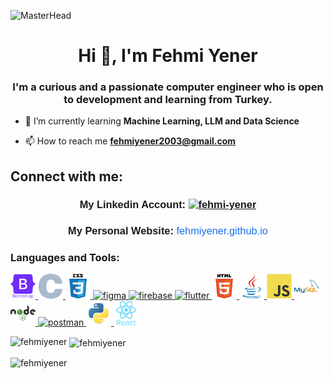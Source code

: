 ![MasterHead](https://images.pexels.com/photos/16129703/pexels-photo-16129703.jpeg)
<h1 align="center">Hi 👋, I'm Fehmi Yener</h1>
<h3 align="center">I'm a curious and a passionate computer engineer who is open to development and learning from Turkey.</h3>

- 🌱 I’m currently learning **Machine Learning, LLM and Data Science**

- 📫 How to reach me **fehmiyener2003@gmail.com**

<h2 align="left">Connect with me:</h2>
<h3 style="text-align: center; font-family: Arial, sans-serif; ">
My Linkedin Account:
<a href="https://linkedin.com/in/fehmi-yener" target="_blank"><img align="middler" src="https://raw.githubusercontent.com/rahuldkjain/github-profile-readme-generator/master/src/images/icons/Social/linked-in-alt.svg" alt="fehmi-yener" height="20" width="30" /></a>
</h3>
<h3 style="text-align: center; font-family: Arial, sans-serif; ">
  My Personal Website: 
  <a href="https://fehmiyener.github.io/" target="_blank" style="color: #1a73e8; text-decoration: none; font-weight: 60;">
    fehmiyener.github.io
  </a>
</h3>


<h3 align="left">Languages and Tools:</h3>
<p align="left"> <a href="https://getbootstrap.com" target="_blank" rel="noreferrer"> <img src="https://raw.githubusercontent.com/devicons/devicon/master/icons/bootstrap/bootstrap-plain-wordmark.svg" alt="bootstrap" width="40" height="40"/> </a> <a href="https://www.cprogramming.com/" target="_blank" rel="noreferrer"> <img src="https://raw.githubusercontent.com/devicons/devicon/master/icons/c/c-original.svg" alt="c" width="40" height="40"/> </a> <a href="https://www.w3schools.com/css/" target="_blank" rel="noreferrer"> <img src="https://raw.githubusercontent.com/devicons/devicon/master/icons/css3/css3-original-wordmark.svg" alt="css3" width="40" height="40"/> </a> <a href="https://www.figma.com/" target="_blank" rel="noreferrer"> <img src="https://www.vectorlogo.zone/logos/figma/figma-icon.svg" alt="figma" width="40" height="40"/> </a> <a href="https://firebase.google.com/" target="_blank" rel="noreferrer"> <img src="https://www.vectorlogo.zone/logos/firebase/firebase-icon.svg" alt="firebase" width="40" height="40"/> </a> <a href="https://flutter.dev" target="_blank" rel="noreferrer"> <img src="https://www.vectorlogo.zone/logos/flutterio/flutterio-icon.svg" alt="flutter" width="40" height="40"/> </a> <a href="https://www.w3.org/html/" target="_blank" rel="noreferrer"> <img src="https://raw.githubusercontent.com/devicons/devicon/master/icons/html5/html5-original-wordmark.svg" alt="html5" width="40" height="40"/> </a> <a href="https://www.java.com" target="_blank" rel="noreferrer"> <img src="https://raw.githubusercontent.com/devicons/devicon/master/icons/java/java-original.svg" alt="java" width="40" height="40"/> </a> <a href="https://developer.mozilla.org/en-US/docs/Web/JavaScript" target="_blank" rel="noreferrer"> <img src="https://raw.githubusercontent.com/devicons/devicon/master/icons/javascript/javascript-original.svg" alt="javascript" width="40" height="40"/> </a> <a href="https://www.mysql.com/" target="_blank" rel="noreferrer"> <img src="https://raw.githubusercontent.com/devicons/devicon/master/icons/mysql/mysql-original-wordmark.svg" alt="mysql" width="40" height="40"/> </a> <a href="https://nodejs.org" target="_blank" rel="noreferrer"> <img src="https://raw.githubusercontent.com/devicons/devicon/master/icons/nodejs/nodejs-original-wordmark.svg" alt="nodejs" width="40" height="40"/> </a> <a href="https://postman.com" target="_blank" rel="noreferrer"> <img src="https://www.vectorlogo.zone/logos/getpostman/getpostman-icon.svg" alt="postman" width="40" height="40"/> </a> <a href="https://www.python.org" target="_blank" rel="noreferrer"> <img src="https://raw.githubusercontent.com/devicons/devicon/master/icons/python/python-original.svg" alt="python" width="40" height="40"/> </a> <a href="https://reactjs.org/" target="_blank" rel="noreferrer"> <img src="https://raw.githubusercontent.com/devicons/devicon/master/icons/react/react-original-wordmark.svg" alt="react" width="40" height="40"/> </a> </p>

<p><img align="left" src="https://github-readme-stats.vercel.app/api/top-langs?username=fehmiyener&show_icons=true&locale=en&layout=compact" alt="fehmiyener" /></p>

<p>&nbsp;<img align="center" src="https://github-readme-stats.vercel.app/api?username=fehmiyener&show_icons=true&locale=en" alt="fehmiyener" /></p>

<p><img align="center" src="https://github-readme-streak-stats.herokuapp.com/?user=fehmiyener&" alt="fehmiyener" /></p>

